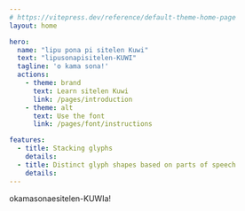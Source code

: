 ```yaml
---
# https://vitepress.dev/reference/default-theme-home-page
layout: home

hero:
  name: "lipu pona pi sitelen Kuwi"
  text: "lipusonapisitelen-KUWI"
  tagline: 'o kama sona!'
  actions:
    - theme: brand
      text: Learn sitelen Kuwi 
      link: /pages/introduction
    - theme: alt
      text: Use the font
      link: /pages/font/instructions

features:
  - title: Stacking glyphs
    details: 
  - title: Distinct glyph shapes based on parts of speech
    details: 
---
```


<span class="kuwi big center">okamasonaesitelen-KUWIa!</span>
